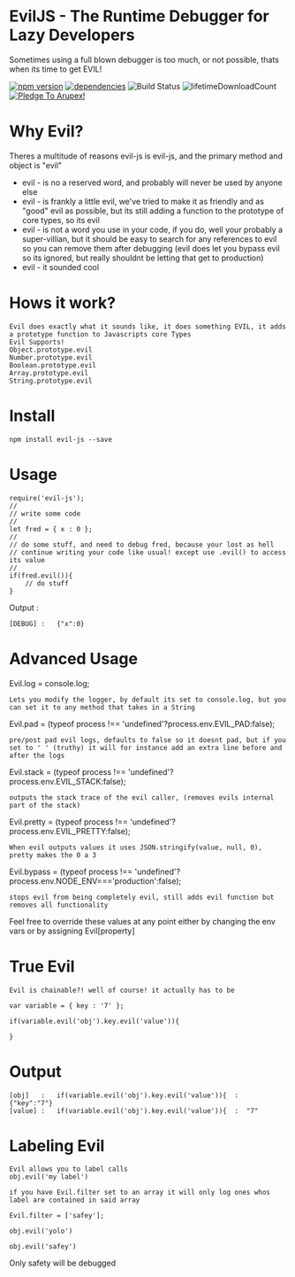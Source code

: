 # EvilJS - The Runtime Debugger for Lazy Developers
Sometimes using a full blown debugger is too much, or not possible, thats when its time to get EVIL!


[![npm version](https://badge.fury.io/js/evil-js.svg)](https://badge.fury.io/js/evil-js)
[![dependencies](https://david-dm.org/arupex/evil-js.svg)](http://github.com/arupex/evil-js)
![Build Status](https://api.travis-ci.org/arupex/evil-js.svg?branch=master) 
![lifetimeDownloadCount](https://img.shields.io/npm/dt/evil-js.svg?maxAge=2592000)
<a href='https://pledgie.com/campaigns/31873'><img alt='Pledge To Arupex!' src='https://pledgie.com/campaigns/31873.png?skin_name=chrome' border='0' ></a>


# Why Evil?

Theres a multitude of reasons evil-js is evil-js, and the primary method and object is "evil"
 
  - evil - is no a reserved word, and probably will never be used by anyone else
  - evil - is frankly a little evil, we've tried to make it as friendly and as "good" evil as possible, but its still adding a function to the prototype of core types, so its evil
   - evil - is not a word you use in your code, if you do, well your probably a super-villian, but it should be easy to search for any references to evil so you can remove them after debugging (evil does let you bypass evil so its ignored, but really shouldnt be letting that get to production)
   - evil - it sounded cool

# Hows it work?
    
    Evil does exactly what it sounds like, it does something EVIL, it adds a prototype function to Javascripts core Types
    Evil Supports!
    Object.prototype.evil
    Number.prototype.evil
    Boolean.prototype.evil
    Array.prototype.evil
    String.prototype.evil


# Install

    npm install evil-js --save
    
# Usage


    require('evil-js'); 
    //
    // write some code
    //
    let fred = { x : 0 };
    //
    // do some stuff, and need to debug fred, because your lost as hell
    // continue writing your code like usual! except use .evil() to access its value
    //
    if(fred.evil()){
        // do stuff
    }
    
Output :

    [DEBUG]	:	{"x":0}
    
    
# Advanced Usage

Evil.log = console.log;
    
    Lets you modify the logger, by default its set to console.log, but you can set it to any method that takes in a String
    
Evil.pad = (typeof process !== 'undefined'?process.env.EVIL_PAD:false);
    
    pre/post pad evil logs, defaults to false so it doesnt pad, but if you set to ' ' (truthy) it will for instance add an extra line before and after the logs
    
Evil.stack = (typeof process !== 'undefined'?process.env.EVIL_STACK:false);
    
    outputs the stack trace of the evil caller, (removes evils internal part of the stack)
    
Evil.pretty = (typeof process !== 'undefined'?process.env.EVIL_PRETTY:false);

    When evil outputs values it uses JSON.stringify(value, null, 0), pretty makes the 0 a 3
    
Evil.bypass = (typeof process !== 'undefined'?process.env.NODE_ENV==='production':false);

    stops evil from being completely evil, still adds evil function but removes all functionality
    
Feel free to override these values at any point either by changing the env vars or by assigning Evil[property]


# True Evil

    Evil is chainable?! well of course! it actually has to be

    var variable = { key : '7' };

    if(variable.evil('obj').key.evil('value')){
    
    }

# Output

    [obj]	:	if(variable.evil('obj').key.evil('value')){	 : 	{"key":"7"}
    [value]	:	if(variable.evil('obj').key.evil('value')){	 : 	"7"


# Labeling Evil
    Evil allows you to label calls
    obj.evil('my label')
    
    if you have Evil.filter set to an array it will only log ones whos label are contained in said array
    
    Evil.filter = ['safey'];
    
    obj.evil('yolo')
    
    obj.evil('safey')
    
Only safety will be debugged
